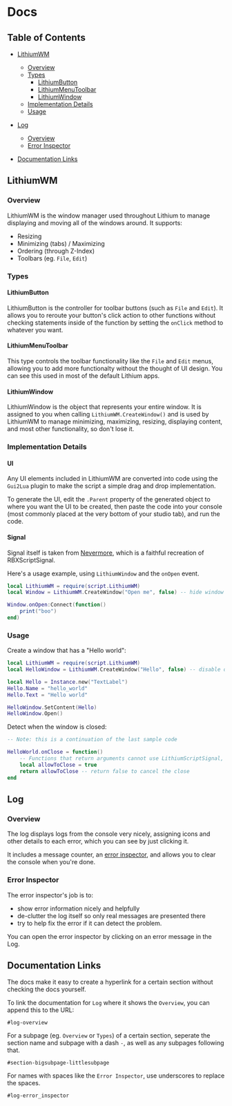 # Docs

## Table of Contents
- [LithiumWM](#lithiumwm)
    - [Overview](#lithiumwm-overview)
    - [Types](#lithiumwm-types)
        - [LithiumButton](#lithiumwm-types-lithiumbutton)
        - [LithiumMenuToolbar](#lithiumwm-types-lithiummenutoolbar)
        - [LithiumWindow](#lithiumwm-types-lithiumwindow)
    - [Implementation Details](#lithiumwm-implementation_details)
    - [Usage](#lithiumwm-usage)
- [Log](#log)
    - [Overview](#log-overview)
    - [Error Inspector](#log-error_inspector)

- [Documentation Links](#documentation_links)

<h2 id="lithiumwm">LithiumWM</h2>
<h3 id="lithiumwm-overview">Overview</h3>
LithiumWM is the window manager used throughout Lithium to manage displaying and moving all of the windows around. It supports:

- Resizing
- Minimizing (tabs) / Maximizing
- Ordering (through Z-Index)
- Toolbars (eg. `File`, `Edit`)

<h3 id="lithiumwm-types">Types</h3>
<h4 id="lithiumwm-types-lithiumbutton">LithiumButton</h4>

LithiumButton is the controller for toolbar buttons (such as `File` and `Edit`). It allows you to reroute your button's click action to other functions without checking statements inside of the function by setting the `onClick` method to whatever you want.

<h4 id="lithiumwm-types-lithiummenutoolbar">LithiumMenuToolbar</h4>

This type controls the toolbar functionality like the `File` and `Edit` menus, allowing you to add more functionalty without the thought of UI design. You can see this used in most of the default Lithium apps.

<h4 id="lithiumwm-types-lithiumwindow">LithiumWindow</h4>

LithiumWindow is the object that represents your entire window. It is assigned to you when calling `LithiumWM.CreateWindow()` and is used by LithiumWM to manage minimizing, maximizing, resizing, displaying content, and most other functionality, so don't lose it.

<h3 id="lithiumwm-implementation_details">Implementation Details</h3>

<h4 id="lithiumwm-implementation_details-ui">UI</h4>

Any UI elements included in LithiumWM are converted into code using the `Gui2Lua` plugin to make the script a simple drag and drop implementation.

To generate the UI, edit the `.Parent` property of the generated object to where you want the UI to be created, then paste the code into your console (most commonly placed at the very bottom of your studio tab), and run the code.

<h4 id="lithiumwm-implementation_details-signal">Signal</h4>

Signal itself is taken from [Nevermore](https://github.com/Quenty/NevermoreEngine), which is a faithful recreation of RBXScriptSignal.

Here's a usage example, using `LithiumWindow` and the `onOpen` event.

```lua
local LithiumWM = require(script.LithiumWM)
local Window = LithiumWM.CreateWindow("Open me", false) -- hide window at startup

Window.onOpen:Connect(function()
    print("boo")
end)
```

<h3 id="lithiumwm-usage">Usage</h3>

Create a window that has a "Hello world":
```lua
local LithiumWM = require(script.LithiumWM)
local HelloWindow = LithiumWM.CreateWindow("Hello", false) -- disable opening the window by default upon creation

local Hello = Instance.new("TextLabel")
Hello.Name = "hello_world"
Hello.Text = "Hello world"

HelloWindow.SetContent(Hello)
HelloWindow.Open()
```

Detect when the window is closed:

```lua
-- Note: this is a continuation of the last sample code

HelloWorld.onClose = function()
    -- Functions that return arguments cannot use LithiumScriptSignal, so just assign a single function for them
    local allowToClose = true
    return allowToClose -- return false to cancel the close
end
```

<h2 id="log">Log</h2>

<h3 id="log-overview">Overview</h3>

The log displays logs from the console very nicely, assigning icons and other details to each error, which you can see by just clicking it.

It includes a message counter, an [error inspector](#log-error_inspector), and allows you to clear the console when you're done.

<h3 id="log-error_inspector">Error Inspector</h3>

The error inspector's job is to:
- show error information nicely and helpfully
- de-clutter the log itself so only real messages are presented there
- try to help fix the error if it can detect the problem.

You can open the error inspector by clicking on an error message in the Log.

<h2 id="documentation_links">Documentation Links</h2>
The docs make it easy to create a hyperlink for a certain section without checking the docs yourself.

To link the documentation for `Log` where it shows the `Overview`, you can append this to the URL:
```
#log-overview
```
For a subpage (eg. `Overview` or `Types`) of a certain section, seperate the section name and subpage with a dash `-`, as well as any subpages following that.

```
#section-bigsubpage-littlesubpage
```

For names with spaces like the `Error Inspector`, use underscores to replace the spaces.
```
#log-error_inspector
```